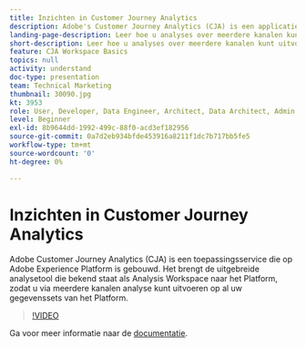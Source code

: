 ```yaml
---
title: Inzichten in Customer Journey Analytics
description: Adobe's Customer Journey Analytics (CJA) is een applicatieservice die op het Adobe Experience Platform is gebouwd. Het brengt de uitgebreide analysetool die bekend staat als Analysis Workspace naar het Platform, zodat u via meerdere kanalen analyse kunt uitvoeren op al uw gegevenssets van het Platform.
landing-page-description: Leer hoe u analyses over meerdere kanalen kunt uitvoeren op een van uw Experience Platform-gegevenssets.
short-description: Leer hoe u analyses over meerdere kanalen kunt uitvoeren op een van uw Experience Platform-gegevenssets.
feature: CJA Workspace Basics
topics: null
activity: understand
doc-type: presentation
team: Technical Marketing
thumbnail: 30090.jpg
kt: 3953
role: User, Developer, Data Engineer, Architect, Data Architect, Admin, Leader
level: Beginner
exl-id: 8b9644dd-1992-499c-88f0-acd3ef182956
source-git-commit: 0a7d2eb934bfde453916a8211f1dc7b717bb5fe5
workflow-type: tm+mt
source-wordcount: '0'
ht-degree: 0%

---
```


# Inzichten in Customer Journey Analytics

Adobe Customer Journey Analytics (CJA) is een toepassingsservice die op Adobe Experience Platform is gebouwd. Het brengt de uitgebreide analysetool die bekend staat als Analysis Workspace naar het Platform, zodat u via meerdere kanalen analyse kunt uitvoeren op al uw gegevenssets van het Platform.

>[!VIDEO](https://video.tv.adobe.com/v/30090/?quality=12&learn=on)

Ga voor meer informatie naar de [documentatie](https://experienceleague.adobe.com/docs/analytics-platform/using/cja-landing.html).
